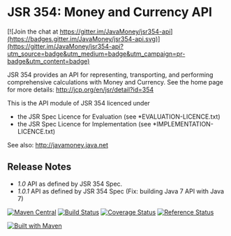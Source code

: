 JSR 354: Money and Currency API
===============================

[![Join the chat at https://gitter.im/JavaMoney/jsr354-api](https://badges.gitter.im/JavaMoney/jsr354-api.svg)](https://gitter.im/JavaMoney/jsr354-api?utm_source=badge&utm_medium=badge&utm_campaign=pr-badge&utm_content=badge)

JSR 354 provides an API for representing, transporting, and performing comprehensive calculations with Money and Currency. 
See the home page for more details:
http://jcp.org/en/jsr/detail?id=354

This is the API module of JSR 354 licenced under 
- the JSR Spec Licence for Evaluation (see *EVALUATION-LICENCE.txt)
- the JSR Spec Licence for Implementation (see *IMPLEMENTATION-LICENCE.txt)

See also:
http://javamoney.java.net

Release Notes
-------------

- *1.0*    API as defined by JSR 354 Spec.
- *1.0.1*  API as defined by JSR 354 Spec (Fix: building Java 7 API with Java 7)


[![Maven Central](https://maven-badges.herokuapp.com/maven-central/javax.money/money-api/badge.svg)](https://maven-badges.herokuapp.com/maven-central/javax.money/money-api)
[![Build Status](https://api.travis-ci.org/JavaMoney/jsr354-api.png?branch=master)](https://travis-ci.org/JavaMoney/jsr354-api)
[![Coverage Status](https://coveralls.io/repos/JavaMoney/jsr354-api/badge.svg?branch=master)](https://coveralls.io/r/JavaMoney/jsr354-api?branch=master)
[![Reference Status](https://www.versioneye.com/java/javax.money:money-api/reference_badge.svg?style=flat)](https://www.versioneye.com/java/javax.money:money-api/references)

[![Built with Maven](http://maven.apache.org/images/logos/maven-feather.png)](http://maven.org/)
